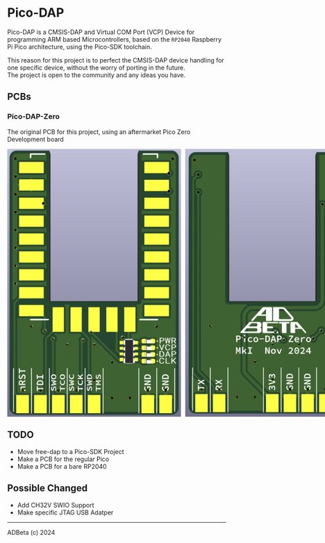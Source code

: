 # Pico-DAP
Pico-DAP is a CMSIS-DAP and Virtual COM Port (VCP) Device for programming
ARM based Microcontrollers, based on the `RP2040` Raspberry Pi Pico 
architecture, using the Pico-SDK toolchain.  

This reason for this project is to perfect the CMSIS-DAP device handling for
one specific device, without the worry of porting in the future.  
The project is open to the community and any ideas you have.  

## PCBs
### Pico-DAP-Zero
The original PCB for this project, using an aftermarket Pico Zero Development
board  
<div style="display: flex; align-items: center; gap: 10px;">
  <img src="/Images/Pico-DAP-Zero_Front.png" alt="Pico-DAP-Zero_Front" width="400">
  <img src="/Images/Pico-DAP-Zero_Back.png" alt="Pico-DAP-Zero_Back" width="400">
</div>

## TODO
* Move free-dap to a Pico-SDK Project
* Make a PCB for the regular Pico
* Make a PCB for a bare RP2040

## Possible Changed
* Add CH32V SWIO Support
* Make specific JTAG USB Adatper

----
ADBeta (c) 2024
